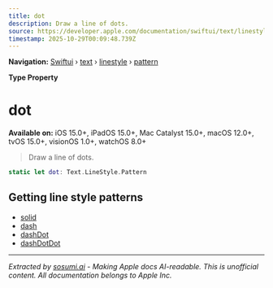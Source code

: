 ```yaml
---
title: dot
description: Draw a line of dots.
source: https://developer.apple.com/documentation/swiftui/text/linestyle/pattern/dot
timestamp: 2025-10-29T00:09:48.739Z
---
```


**Navigation:** [Swiftui](/documentation/swiftui) › [text](/documentation/swiftui/text) › [linestyle](/documentation/swiftui/text/linestyle) › [pattern](/documentation/swiftui/text/linestyle/pattern)

**Type Property**

# dot

**Available on:** iOS 15.0+, iPadOS 15.0+, Mac Catalyst 15.0+, macOS 12.0+, tvOS 15.0+, visionOS 1.0+, watchOS 8.0+

> Draw a line of dots.

```swift
static let dot: Text.LineStyle.Pattern
```

## Getting line style patterns

- [solid](/documentation/swiftui/text/linestyle/pattern/solid)
- [dash](/documentation/swiftui/text/linestyle/pattern/dash)
- [dashDot](/documentation/swiftui/text/linestyle/pattern/dashdot)
- [dashDotDot](/documentation/swiftui/text/linestyle/pattern/dashdotdot)

---

*Extracted by [sosumi.ai](https://sosumi.ai) - Making Apple docs AI-readable.*
*This is unofficial content. All documentation belongs to Apple Inc.*
